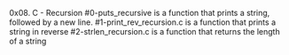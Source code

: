 0x08. C - Recursion
#0-puts_recursive is a function that prints a string, followed by a new line.
#1-print_rev_recursion.c is a function that prints a string in reverse
#2-strlen_recursion.c is a function that returns the length of a string
